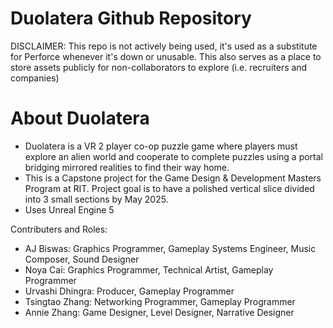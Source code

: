 # Duolatera Github Repository

DISCLAIMER: This repo is not actively being used, it's used as a substitute for Perforce whenever it's down or unusable.
This also serves as a place to store assets publicly for non-collaborators to explore (i.e. recruiters and companies)

# About Duolatera

- Duolatera is a VR 2 player co-op puzzle game where players must explore an alien world and cooperate to complete puzzles using a portal bridging mirrored realities to find their way home.
- This is a Capstone project for the Game Design & Development Masters Program at RIT. Project goal is to have a polished vertical slice divided into 3 small sections by May 2025.
- Uses Unreal Engine 5

Contributers and Roles:

- AJ Biswas: Graphics Programmer, Gameplay Systems Engineer, Music Composer, Sound Designer
- Noya Cai: Graphics Programmer, Technical Artist, Gameplay Programmer
- Urvashi Dhingra: Producer, Gameplay Programmer
- Tsingtao Zhang: Networking Programmer, Gameplay Programmer
- Annie Zhang: Game Designer, Level Designer, Narrative Designer
